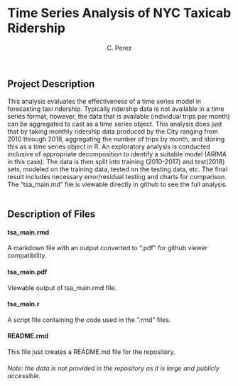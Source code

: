 Time Series Analysis of NYC Taxicab Ridership
================
<center>

C. Perez

</center>

 

## Project Description

This analysis evaluates the effectiveness of a time series model in
forecasting taxi ridership. Typically ridership data is not available in
a time series format, however, the data that is available (individual
trips per month) can be aggregated to cast as a time series object. This
analysis does just that by taking monthly ridership data produced by the
City ranging from 2010 through 2018, aggregating the number of trips by
month, and storing this as a time series object in R. An exploratory
analysis is conducted inclusive of appropriate decomposition to identify
a suitable model (ARIMA in this case). The data is then split into
training (2010-2017) and test(2018) sets, modeled on the training data,
tested on the testing data, etc. The final result includes necessary
error/residual testing and charts for comparison. The “tsa\_main.md”
file is viewable directly in github to see the full analysis.  
 

## Description of Files

#### tsa\_main.rmd

A markdown file with an output converted to “.pdf” for github viewer
compatibility.

#### tsa\_main.pdf

Viewable output of tsa\_main.rmd file.

#### tsa\_main.r

A script file containing the code used in the “.rmd” files.

#### README.rmd

This file just creates a README.md file for the repository.

###### Note: the data is not provided in the repository as it is large and publicly accessible.
